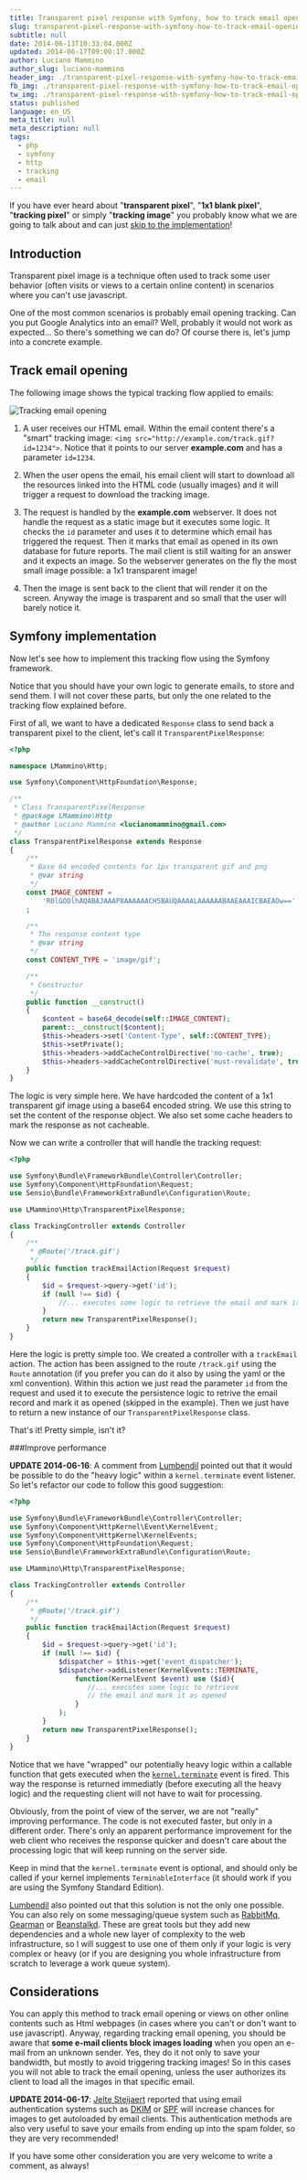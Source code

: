 ```yaml
---
title: Transparent pixel response with Symfony, how to track email opening
slug: transparent-pixel-response-with-symfony-how-to-track-email-opening
subtitle: null
date: 2014-06-13T10:33:04.000Z
updated: 2014-06-17T09:00:17.000Z
author: Luciano Mammino
author_slug: luciano-mammino
header_img: ./transparent-pixel-response-with-symfony-how-to-track-email-opening.jpg
fb_img: ./transparent-pixel-response-with-symfony-how-to-track-email-opening-fb.png
tw_img: ./transparent-pixel-response-with-symfony-how-to-track-email-opening-tw.png
status: published
language: en_US
meta_title: null
meta_description: null
tags:
  - php
  - symfony
  - http
  - tracking
  - email
---
```


If you have ever heard about "**transparent pixel**", "**1x1 blank pixel**", "**tracking pixel**" or simply "**tracking image**" you probably know what we are going to talk about and can just [skip to the implementation](#symfonyimplementation)!

## Introduction

Transparent pixel image is a technique often used to track some user behavior (often visits or views to a certain online content) in scenarios where you can't use javascript.

One of the most common scenarios is probably email opening tracking. Can you put Google Analytics into an email? Well, probably it would not work as expected... So there's something we can do? Of course there is, let's jump into a concrete example.

## Track email opening

The following image shows the typical tracking flow applied to emails:

![Tracking email opening](./email-tracking.png)

1. A user receives our HTML email. Within the email content there's a "smart" tracking image: `<img src="http://example.com/track.gif?id=1234">`. Notice that it points to our server **example.com** and has a parameter `id=1234`.

2. When the user opens the email, his email client will start to download all the resources linked into the HTML code (usually images) and it will trigger a request to download the tracking image.

3. The request is handled by the **example.com** webserver. It does not handle the request as a static image but it executes some logic. It checks the `id` parameter and uses it to determine which email has triggered the request. Then it marks that email as opened in its own database for future reports. The mail client is still waiting for an answer and it expects an image. So the webserver generates on the fly the most small image possible: a 1x1 transparent image!

4. Then the image is sent back to the client that will render it on the screen. Anyway the image is trasparent and so small that the user will barely notice it.

## Symfony implementation

Now let's see how to implement this tracking flow using the Symfony framework.

Notice that you should have your own logic to generate emails, to store and send them. I will not cover these parts, but only the one related to the tracking flow explained before.

First of all, we want to have a dedicated `Response` class to send back a transparent pixel to the client, let's call it `TransparentPixelResponse`:

```php
<?php

namespace LMammino\Http;

use Symfony\Component\HttpFoundation\Response;

/**
 * Class TransparentPixelResponse
 * @package LMammino\Http
 * @author Luciano Mammino <lucianomammino@gmail.com>
 */
class TransparentPixelResponse extends Response
{
    /**
     * Base 64 encoded contents for 1px transparent gif and png
     * @var string
     */
    const IMAGE_CONTENT =
        'R0lGODlhAQABAJAAAP8AAAAAACH5BAUQAAAALAAAAAABAAEAAAICBAEAOw=='
    ;

    /**
     * The response content type
     * @var string
     */
    const CONTENT_TYPE = 'image/gif';

    /**
     * Constructor
     */
    public function __construct()
    {
        $content = base64_decode(self::IMAGE_CONTENT);
        parent::__construct($content);
        $this->headers->set('Content-Type', self::CONTENT_TYPE);
        $this->setPrivate();
        $this->headers->addCacheControlDirective('no-cache', true);
        $this->headers->addCacheControlDirective('must-revalidate', true);
    }
}
```

The logic is very simple here. We have hardcoded the content of a 1x1 transparent gif image using a base64 encoded string.
We use this string to set the content of the response object. We also set some cache headers to mark the response as not cacheable.

Now we can write a controller that will handle the tracking request:

```php
<?php

use Symfony\Bundle\FrameworkBundle\Controller\Controller;
use Symfony\Component\HttpFoundation\Request;
use Sensio\Bundle\FrameworkExtraBundle\Configuration\Route;

use LMammino\Http\TransparentPixelResponse;

class TrackingController extends Controller
{
	/**
     * @Route('/track.gif')
     */
    public function trackEmailAction(Request $request)
    {
    	$id = $request->query->get('id');
        if (null !== $id) {
            //... executes some logic to retrieve the email and mark it as opened
        }
        return new TransparentPixelResponse();
    }
}
```

Here the logic is pretty simple too.
We created a controller with a `trackEmail` action. The action has been assigned to the route `/track.gif` using the `Route` annotation (if you prefer you can do it also by using the yaml or the xml convention).
Within this action we just read the parameter `id` from the request and used it to execute the persistence logic to retrive the email record and mark it as opened (skipped in the example).
Then we just have to return a new instance of our `TransparentPixelResponse` class.

That's it! Pretty simple, isn't it?

###Improve performance

**UPDATE 2014-06-16**: A comment from [Lumbendil](http://disqus.com/Lumbendil) pointed out that it would be possible to do the "heavy logic" within a `kernel.terminate` event listener. So let's refactor our code to follow this good suggestion:

```php
<?php

use Symfony\Bundle\FrameworkBundle\Controller\Controller;
use Symfony\Component\HttpKernel\Event\KernelEvent;
use Symfony\Component\HttpKernel\KernelEvents;
use Symfony\Component\HttpFoundation\Request;
use Sensio\Bundle\FrameworkExtraBundle\Configuration\Route;

use LMammino\Http\TransparentPixelResponse;

class TrackingController extends Controller
{
	/**
     * @Route('/track.gif')
     */
    public function trackEmailAction(Request $request)
    {
    	$id = $request->query->get('id');
        if (null !== $id) {
        	$dispatcher = $this->get('event_dispatcher');
            $dispatcher->addListener(KernelEvents::TERMINATE,
                function(KernelEvent $event) use ($id){
                   //... executes some logic to retrieve
                   // the email and mark it as opened
                }
            );
        }
        return new TransparentPixelResponse();
    }
}
```

Notice that we have "wrapped" our potentially heavy logic within a callable function that gets executed when the [`kernel.terminate`](http://symfony.com/doc/current/components/http_kernel/introduction.html#component-http-kernel-kernel-terminate) event is fired. This way the response is returned immediatly (before executing all the heavy logic) and the requesting client will not have to wait for processing.

Obviously, from the point of view of the server, we are not "really" improving performance. The code is not executed faster, but only in a different order. There's only an apparent performance improvement for the web client who receives the response quicker and doesn't care about the processing logic that will keep running on the server side.

Keep in mind that the `kernel.terminate` event is optional, and should only be called if your kernel implements `TerminableInterface` (it should work if you are using the Symfony Standard Edition).

[Lumbendil](http://disqus.com/Lumbendil) also pointed out that this solution is not the only one possible. You can also rely on some messaging/queue system such as [RabbitMq](http://www.rabbitmq.com), [Gearman](http://gearman.org) or [Beanstalkd](http://kr.github.io/beanstalkd). These are great tools but they add new dependencies and a whole new layer of complexity to the web infrastructure, so I will suggest to use one of them only if your logic is very complex or heavy (or if you are designing you whole infrastructure from scratch to leverage a work queue system).

## Considerations

You can apply this method to track email opening or views on other online contents such as Html webpages (in cases where you can't or don't want to use javascript).
Anyway, regarding tracking email opening, you should be aware that **some e-mail clients block images loading** when you open an e-mail from an unknown sender. Yes, they do it not only to save your bandwidth, but mostly to avoid triggering tracking images! So in this cases you will not able to track the email opening, unless the user authorizes its client to load all the images in that specific email.

**UPDATE 2014-06-17**: [Jelte Steijaert](http://disqus.com/jeltesteijaert/) reported that using email authentication systems such as [DKIM](http://www.dkim.org/) or [SPF](http://www.openspf.org/) will increase chances for images to get autoloaded by email clients. This authentication methods are also very useful to save your emails from ending up into the spam folder, so they are very recommended!

If you have some other consideration you are very welcome to write a comment, as always!
